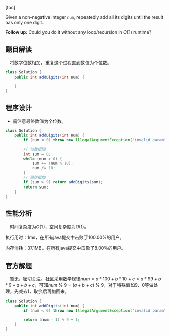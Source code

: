 [toc]

Given a non-negative integer `num`, repeatedly add all its digits until the result has only one digit.



**Follow up:**
Could you do it without any loop/recursion in $O(1)$ runtime?



## 题目解读

&emsp;将数字位数相加，重复这个过程直到数值为个位数。

```java
class Solution {
    public int addDigits(int num) {

    }
}
```

## 程序设计

* 需注意最终数值为个位数。

```java
class Solution {
    public int addDigits(int num) {
        if (num < 0) throw new IllegalArgumentException("invalid param");

        // 位数相加
        int sum = 0;
        while (num > 0) {
            sum += (num % 10);
            num /= 10;
        }
        // 继续相加
        if (sum > 9) return addDigits(sum);
        return sum;
    }
}
```

## 性能分析

&emsp;时间复杂度为$O(1)$，空间复杂度为$O(1)$。

执行用时：1ms，在所有java提交中击败了100.00%的用户。

内存消耗：37.1MB，在所有java提交中击败了8.00%的用户。

## 官方解题

&emsp;暂无，密切关注。社区采用数学规律$num = a * 100 + b * 10 + c = a * 99 + b * 9 + a + b + c$，可知$num\ \%\ 9 = (a + b + c)\ \%\ 9$，对于特殊值如$9$、$0$等做处理，先减去$1$，取余后再加回来。

```java
class Solution {
    public int addDigits(int num) {
        if (num < 0) throw new IllegalArgumentException("invalid param");

        return (num - 1) % 9 + 1;
    }
}
```